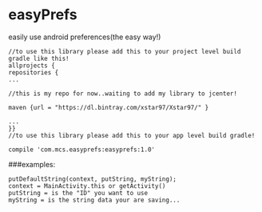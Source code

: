 # easyPrefs
easily use android preferences(the easy way!)

    //to use this library please add this to your project level build gradle like this!
    allprojects {
    repositories {
    ...

    //this is my repo for now..waiting to add my library to jcenter!

    maven {url = "https://dl.bintray.com/xstar97/Xstar97/" }

    ...
    }}
    //to use this library please add this to your app level build gradle!

    compile 'com.mcs.easyprefs:easyprefs:1.0'
    
###examples:

    putDefaultString(context, putString, myString);
    context = MainActivity.this or getActivity()
    putString = is the "ID" you want to use
    myString = is the string data your are saving...
